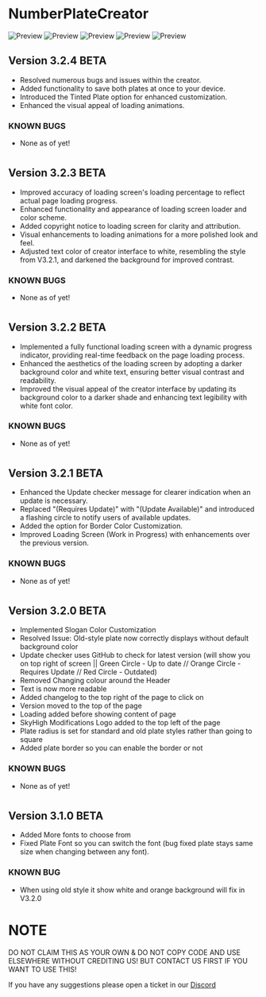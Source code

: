 # NumberPlateCreator

![Preview](https://media.discordapp.net/attachments/1079022575474188351/1226102272791019561/image.png?ex=66238bb9&is=661116b9&hm=c88f320f4f52ca26c628ce682f3e6eed0a8663c7bf1805e88b915da2b97ec1fe&=&format=webp&width=300&height=300) ![Preview](https://media.discordapp.net/attachments/1079022575474188351/1226099552042356809/numberplatecreator.jpg?ex=66238931&is=66111431&hm=aa710a5abe4618ab86f72ebae3f319d8d31bfc43f509d9fd524093dbe67d162a&=&format=webp&width=300&height=300) ![Preview](https://media.discordapp.net/attachments/1079022575474188351/1226101176211214380/numberplatecreator2.jpg?ex=66238ab4&is=661115b4&hm=dc19d925240b2a29a72a66700b4d46165e263cc2f90a7f8c1623f6c89fab053c&=&format=webp&width=300&height=300) ![Preview](https://media.discordapp.net/attachments/1079022575474188351/1226101931471011840/SHM-front_plate_16.png?ex=66238b68&is=66111668&hm=6234a98c17e0281445f17a7fad0ecb91348df1ad04337f7f2c3409040eb27e05&=&format=webp&quality=lossless&width=1440&height=327) ![Preview](https://media.discordapp.net/attachments/1079022575474188351/1226101931928322148/SHM-back_plate_8.png?ex=66238b68&is=66111668&hm=66894f0776e8ebc25349a9548de58a44abb0c3e6c30b5523ac1addcfa9ab535b&=&format=webp&quality=lossless&width=1440&height=327)

## Version 3.2.4 BETA
- Resolved numerous bugs and issues within the creator.
- Added functionality to save both plates at once to your device.
- Introduced the Tinted Plate option for enhanced customization.
- Enhanced the visual appeal of loading animations.
### KNOWN BUGS
- None as of yet!
  
#

## Version 3.2.3 BETA
- Improved accuracy of loading screen's loading percentage to reflect actual page loading progress.
- Enhanced functionality and appearance of loading screen loader and color scheme.
- Added copyright notice to loading screen for clarity and attribution.
- Visual enhancements to loading animations for a more polished look and feel.
- Adjusted text color of creator interface to white, resembling the style from V3.2.1, and darkened the background for improved contrast.
### KNOWN BUGS
- None as of yet!
  
#

## Version 3.2.2 BETA
- Implemented a fully functional loading screen with a dynamic progress indicator, providing real-time feedback on the page loading process.
- Enhanced the aesthetics of the loading screen by adopting a darker background color and white text, ensuring better visual contrast and readability.
- Improved the visual appeal of the creator interface by updating its background color to a darker shade and enhancing text legibility with white font color.
### KNOWN BUGS
- None as of yet!
  
#

## Version 3.2.1 BETA
- Enhanced the Update checker message for clearer indication when an update is necessary.
- Replaced "(Requires Update)" with "(Update Available)" and introduced a flashing circle to notify users of available updates.
- Added the option for Border Color Customization.
- Improved Loading Screen (Work in Progress) with enhancements over the previous version.
### KNOWN BUGS
- None as of yet!
  
#

## Version 3.2.0 BETA
- Implemented Slogan Color Customization
- Resolved Issue: Old-style plate now correctly displays without default background color
- Update checker uses GitHub to check for latest version (will show you on top right of screen || Green Circle - Up to date // Orange Circle - Requires Update // Red Circle - Outdated)
- Removed Changing colour around the Header
- Text is now more readable
- Added changelog to the top right of the page to click on
- Version moved to the top of the page
- Loading added before showing content of page 
- SkyHigh Modifications Logo added to the top left of the page
- Plate radius is set for standard and old plate styles rather than going to square
- Added plate border so you can enable the border or not
### KNOWN BUGS
- None as of yet!
  
#

## Version 3.1.0 BETA
- Added More fonts to choose from
- Fixed Plate Font so you can switch the font (bug fixed plate stays same size when changing between any font).
### KNOWN BUG
- When using old style it show white and orange background will fix in V3.2.0

# NOTE
DO NOT CLAIM THIS AS YOUR OWN & DO NOT COPY CODE AND USE ELSEWHERE WITHOUT CREDITING US! BUT CONTACT US FIRST IF YOU WANT TO USE THIS!

If you have any suggestions please open a ticket in our [Discord](https://discord.com/invite/tKQgdQuJYF)
